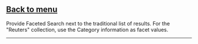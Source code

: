 [Back to menu](https://github.com/MichaelF89/MegaSearch/blob/master/Wiki/Menu)
--------------------------------------------------------------------------------------------------------------------------------------------

Provide Faceted Search next to the traditional list of results. For the "Reuters" collection, use the Category information as facet values.

--------------------------------------------------------------------------------------------------------------------------------------------

